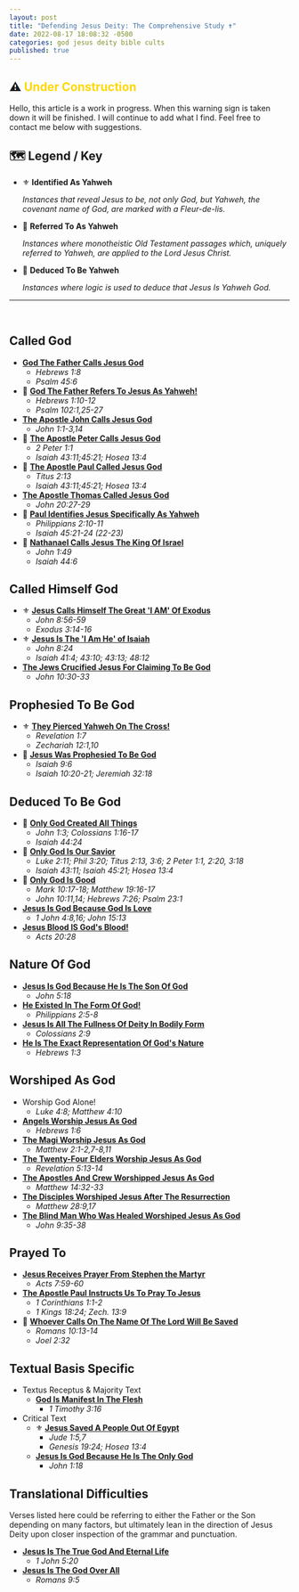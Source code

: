 ```yaml
---
layout: post
title: "Defending Jesus Deity: The Comprehensive Study ✝️"
date: 2022-08-17 18:08:32 -0500
categories: god jesus deity bible cults
published: true
---
```


## ⚠️ <span style="font-weight:bold;color:Gold;">Under Construction</span>

Hello, this article is a work in progress. When this warning sign is taken down it will be finished. I will continue to add what I find. Feel free to contact me below with suggestions.

## 🗺️ **Legend / Key**

- ⚜️ **Identified As Yahweh** 

	*Instances that reveal Jesus to be, not only God, but Yahweh, the covenant name of God, are marked with a Fleur-de-lis.* 
	
	<!--The Cults have done there best to hide, mistranslate, and erase these instances.-->

- 📜 **Referred To As Yahweh**

	*Instances where monotheistic Old Testament passages which, uniquely referred to Yahweh, are applied to the Lord Jesus Christ.* 
	
	<!--The cults may have overlooked this instances.*-->

- 🧠 **Deduced To Be Yahweh**

	*Instances where logic is used to deduce that Jesus Is Yahweh God.*
	
	<!--These instances are especially effective against the cults, who have altered most the other instances in order to hide Jesus Deity.*-->

---
<br>

## **Called God**

- [**God The Father Calls Jesus God**](https://sevenshepherd.github.io/deity-01/)
	- *Hebrews 1:8*
	- *Psalm 45:6*
- 📜 [**God The Father Refers To Jesus As Yahweh!**](https://sevenshepherd.github.io/deity-34/)
	- *Hebrews 1:10-12*
	- *Psalm 102:1,25-27*
- [**The Apostle John Calls Jesus God**](https://sevenshepherd.github.io/deity-05/)
	- *John 1:1-3,14*
- 🧠 [**The Apostle Peter Calls Jesus God**](https://sevenshepherd.github.io/deity-06/)
	- *2 Peter 1:1*
	- *Isaiah 43:11;45:21; Hosea 13:4*
- 🧠 [**The Apostle Paul Called Jesus God**](https://sevenshepherd.github.io/deity-07/)
	- *Titus 2:13*
	- *Isaiah 43:11;45:21; Hosea 13:4*
- [**The Apostle Thomas Called Jesus God**](https://sevenshepherd.github.io/deity-08/)
	- *John 20:27-29*
- 📜 [**Paul Identifies Jesus Specifically As Yahweh**](https://sevenshepherd.github.io/deity-35/)
	- *Philippians 2:10-11*
	- *Isaiah 45:21-24 (22-23)*
- 📜 [**Nathanael Calls Jesus The King Of Israel**](https://sevenshepherd.github.io/deity-36/)
	- *John 1:49*
	- *Isaiah 44:6*


<!-- - Critical Text Only
	- [Jesus Is God Because He Is The Only God](https://sevenshepherd.github.io/deity-21/)
		- *John 1:18* -->

## **Called Himself God**

- ⚜️ [**Jesus Calls Himself The Great 'I AM' Of Exodus**](https://sevenshepherd.github.io/deity-03/)
	- *John 8:56-59*
	- *Exodus 3:14-16*
- ⚜️ [**Jesus Is The 'I Am He' of Isaiah**](https://sevenshepherd.github.io/deity-14/)
	- *John 8:24*
	- *Isaiah 41:4; 43:10; 43:13; 48:12*
- [**The Jews Crucified Jesus For Claiming To Be God**](https://sevenshepherd.github.io/deity-09/)
	- *John 10:30-33*

<!-- - [**Jesus Is God Because He Is The Son Of God**](https://sevenshepherd.github.io/deity-23/)
	- *John 5:18* -->

<!-- |||
|:-:|
|[**Jesus Calls Himself The Great 'I AM' Of Exodus**](https://sevenshepherd.github.io/deity-03/)|*John 8:56-59; Exodus 3:14-16*|
|[**Jesus Is The 'I Am He' of Isaiah**](https://sevenshepherd.github.io/deity-14/)|*John 8:24; Isaiah 41:4;43:10;43:13;48:12*|
|[**The Jews Crucified Jesus For Claiming To Be God**](https://sevenshepherd.github.io/deity-09/)|*John 10:30-33*| -->

<!-- ## **Identified As Yahweh**

- [**Jesus Calls Himself The Great 'I AM' Of Exodus**](https://sevenshepherd.github.io/deity-03/)
	- *John 8:56-59; Exodus 3:14-16*
- [**Jesus Is The 'I Am He' of Isaiah**](https://sevenshepherd.github.io/deity-14/)
	- *John 8:24; Isaiah 41:4;43:10;43:13;48:12*
- [**They Pierced Yahweh On The Cross!**](https://sevenshepherd.github.io/deity-16/)
	- *Zechariah 12:1,10*
- Critical Text Only
	- [Jesus Saved A People Out Of Egypt](https://sevenshepherd.github.io/deity-20/)
		- *Jude 1:5,7; Genesis 19:24; Hosea 13:4* -->

## **Prophesied To Be God**

- ⚜️ [**They Pierced Yahweh On The Cross!**](https://sevenshepherd.github.io/deity-16/)
	- *Revelation 1:7*
	- *Zechariah 12:1,10*
- 🧠 [**Jesus Was Prophesied To Be God**](https://sevenshepherd.github.io/deity-02/)
	- *Isaiah 9:6*
	- *Isaiah 10:20-21; Jeremiah 32:18*

## **Deduced To Be God**

- 🧠 [**Only God Created All Things**](https://sevenshepherd.github.io/deity-11/)
	- *John 1:3; Colossians 1:16-17*
	- *Isaiah 44:24*
- 🧠 [**Only God Is Our Savior**](https://sevenshepherd.github.io/deity-18/)
	- *Luke 2:11; Phil 3:20; Titus 2:13, 3:6; 2 Peter 1:1, 2:20, 3:18*
	- *Isaiah 43:11; Isaiah 45:21; Hosea 13:4*
- 🧠 [**Only God Is Good**](https://sevenshepherd.github.io/deity-17/)
	- *Mark 10:17-18; Matthew 19:16-17*
	- *John 10:11,14; Hebrews 7:26; Psalm 23:1*
- [**Jesus Is God Because God Is Love**](https://sevenshepherd.github.io/deity-22/)
	- *1 John 4:8,16; John 15:13*
- [**Jesus Blood IS God's Blood!**](https://sevenshepherd.github.io/deity-12/)
	- *Acts 20:28*

## **Nature Of God**

- [**Jesus Is God Because He Is The Son Of God**](https://sevenshepherd.github.io/deity-23/)
	- *John 5:18*
- [**He Existed In The Form Of God!**](https://sevenshepherd.github.io/deity-13/)
	- *Philippians 2:5-8*
- [**Jesus Is All The Fullness Of Deity In Bodily Form**](https://sevenshepherd.github.io/deity-15/)
	- *Colossians 2:9*
- [**He Is The Exact Representation Of God's Nature**](https://sevenshepherd.github.io/deity-24/)
	- *Hebrews 1:3*

## **Worshiped As God**
- Worship God Alone!
	- *Luke 4:8; Matthew 4:10*
- [**Angels Worship Jesus As God**](https://sevenshepherd.github.io/deity-04/)
	- *Hebrews 1:6*
- [**The Magi Worship Jesus As God**](https://sevenshepherd.github.io/deity-10/)
	- *Matthew 2:1-2,7-8,11*
- [**The Twenty-Four Elders Worship Jesus As God**](https://sevenshepherd.github.io/deity-25/)
	- *Revelation 5:13-14*
- [**The Apostles And Crew Worshipped Jesus As God**](https://sevenshepherd.github.io/deity-26/)
	- *Matthew 14:32-33*
- [**The Disciples Worshiped Jesus After The Resurrection**](https://sevenshepherd.github.io/deity-27/)
	- *Matthew 28:9,17*
- [**The Blind Man Who Was Healed Worshiped Jesus As God**](https://sevenshepherd.github.io/deity-28/)
	- *John 9:35-38*

## **Prayed To**
- [**Jesus Receives Prayer From Stephen the Martyr**](https://sevenshepherd.github.io/deity-31/)
	- *Acts 7:59-60*
- [**The Apostle Paul Instructs Us To Pray To Jesus**](https://sevenshepherd.github.io/deity-32/)
	- *1 Corinthians 1:1-2*
	- *1 Kings 18:24; Zech. 13:9*
- 📜 [**Whoever Calls On The Name Of The Lord Will Be Saved**](https://sevenshepherd.github.io/deity-33/)
	- *Romans 10:13-14*
	- *Joel 2:32*

## **Textual Basis Specific**
- Textus Receptus & Majority Text
	- [**God Is Manifest In The Flesh**](https://sevenshepherd.github.io/deity-19/)
		- *1 Timothy 3:16*
- Critical Text
	- ⚜️ [**Jesus Saved A People Out Of Egypt**](https://sevenshepherd.github.io/deity-20/)
		- *Jude 1:5,7*
		- *Genesis 19:24; Hosea 13:4*
	- [**Jesus Is God Because He Is The Only God**](https://sevenshepherd.github.io/deity-21/)
		- *John 1:18*

## **Translational Difficulties**
Verses listed here could be referring to either the Father or the Son depending on many factors, but ultimately lean in the direction of Jesus Deity upon closer inspection of the grammar and punctuation.

- [**Jesus Is The True God And Eternal Life**](https://sevenshepherd.github.io/deity-29/)
	- *1 John 5:20*
- [**Jesus Is The God Over All**](https://sevenshepherd.github.io/deity-30/)
	- *Romans 9:5*


<script>
	var refTagger = {
		settings: {
			bibleVersion: 'ESV'
		}
	}; 

	(function(d, t) {
		var n=d.querySelector('[nonce]');
		refTagger.settings.nonce = n && (n.nonce||n.getAttribute('nonce'));
		var g = d.createElement(t), s = d.getElementsByTagName(t)[0];
		g.src = 'https://api.reftagger.com/v2/RefTagger.js';
		g.nonce = refTagger.settings.nonce;
		s.parentNode.insertBefore(g, s);
	}(document, 'script'));
</script>